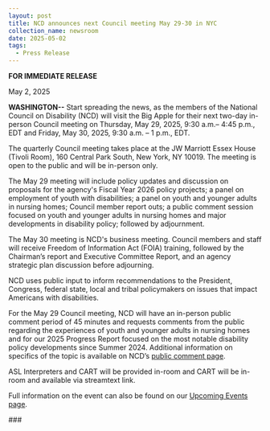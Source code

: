 ```yaml
---
layout: post
title: NCD announces next Council meeting May 29-30 in NYC
collection_name: newsroom
date: 2025-05-02
tags:
  - Press Release
---
```


**FOR IMMEDIATE RELEASE**

May 2, 2025

**WASHINGTON--** Start spreading the news, as the members of the National Council on Disability (NCD) will visit the Big Apple for their next two-day in-person Council meeting on Thursday, May 29, 2025, 9:30 a.m.– 4:45 p.m., EDT and Friday, May 30, 2025, 9:30 a.m. – 1 p.m., EDT.

The quarterly Council meeting takes place at the JW Marriott Essex House (Tivoli Room), 160 Central Park South, New York, NY 10019. The meeting is open to the public and will be in-person only.

The May 29 meeting will include policy updates and discussion on proposals for the agency's Fiscal Year 2026 policy projects; a panel on employment of youth with disabilities; a panel on youth and younger adults in nursing homes; Council member report outs; a public comment session focused on youth and younger adults in nursing homes and major developments in disability policy; followed by adjournment.

The May 30 meeting is NCD's business meeting. Council members and staff will receive Freedom of Information Act (FOIA) training, followed by the Chairman’s report and Executive Committee Report, and an agency strategic plan discussion before adjourning.

NCD uses public input to inform recommendations to the President, Congress, federal state, local and tribal policymakers on issues that impact Americans with disabilities.

For the May 29 Council meeting, NCD will have an in-person public comment period of 45 minutes and requests comments from the public regarding the experiences of youth and younger adults in nursing homes and for our 2025 Progress Report focused on the most notable disability policy developments since Summer 2024. Additional information on specifics of the topic is available on NCD’s [public comment page](https://ncd.gov/public-comment).

ASL Interpreters and CART will be provided in-room and CART will be in-room and available via streamtext link.

Full information on the event can also be found on our [Upcoming Events page](https://www.ncd.gov/meeting/2025-05-29-may-29-30-2025-council-meeting/).

\###
